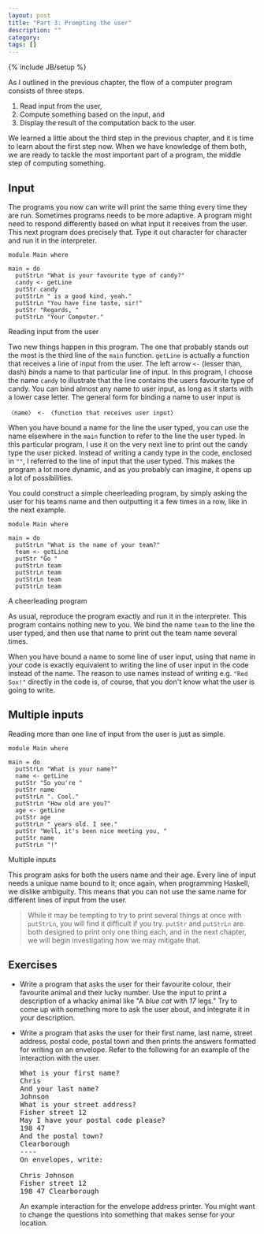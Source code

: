 ```yaml
---
layout: post
title: "Part 3: Prompting the user"
description: ""
category:
tags: []
---
```

{% include JB/setup %}


As I outlined in the previous chapter, the flow of a computer program consists of three steps.

 1. Read input from the user,
 2. Compute something based on the input, and
 3. Display the result of the computation back to the user.

We learned a little about the third step in the previous chapter, and it is time to learn about the first step now. When we have knowledge of them both, we are ready to tackle the most important part of a program, the middle step of computing something.


Input
-----

The programs you now can write will print the same thing every time they are run. Sometimes programs needs to be more adaptive. A program might need to respond differently based on what input it receives from the user. This next program does precisely that. Type it out character for character and run it in the interpreter.

    module Main where

    main = do
      putStrLn "What is your favourite type of candy?"
      candy <- getLine
      putStr candy
      putStrLn " is a good kind, yeah."
      putStrLn "You have fine taste, sir!"
      putStr "Regards, "
      putStrLn "Your Computer."
<div class="label">Reading input from the user</div>

Two new things happen in this program. The one that probably stands out the most is the third line of the `main` function. `getLine` is actually a function that receives a line of input from the user. The left arrow `<-` (lesser than, dash) *binds* a name to that particular line of input. In this program, I choose the name `candy` to illustrate that the line contains the users favourite type of candy. You can bind almost any name to user input, as long as it starts with a lower case letter. The general form for binding a name to user input is

    〈name〉 <- 〈function that receives user input〉

When you have bound a name for the line the user typed, you can use the name elsewhere in the `main` function to refer to the line the user typed. In this particular program, I use it on the very next line to print out the candy type the user picked. Instead of writing a candy type in the code, enclosed in `""`, I referred to the line of input that the user typed. This makes the program a lot more dynamic, and as you probably can imagine, it opens up a lot of possibilities.

You could construct a simple cheerleading program, by simply asking the user for his teams name and then outputting it a few times in a row, like in the next example.

    module Main where

    main = do
      putStrLn "What is the name of your team?"
      team <- getLine
      putStr "Go "
      putStrLn team
      putStrLn team
      putStrLn team
      putStrLn team
<div class="label">A cheerleading program</div>

As usual, reproduce the program exactly and run it in the interpreter. This program contains nothing new to you. We bind the name `team` to the line the user typed, and then use that name to print out the team name several times.

When you have bound a name to some line of user input, using that name in your code is exactly equivalent to writing the line of user input in the code instead of the name. The reason to use names instead of writing e.g. `"Red Sox!"` directly in the code is, of course, that you don't know what the user is going to write.


Multiple inputs
---------------

Reading more than one line of input from the user is just as simple.

    module Main where

    main = do
      putStrLn "What is your name?"
      name <- getLine
      putStr "So you're "
      putStr name
      putStrLn ". Cool."
      putStrLn "How old are you?"
      age <- getLine
      putStr age
      putStrLn " years old. I see."
      putStr "Well, it's been nice meeting you, "
      putStr name
      putStrLn "!"
<div class="label">Multiple inputs</div>

This program asks for both the users name and their age. Every line of input needs a unique name bound to it; once again, when programming Haskell, we dislike ambiguity. This means that you can not use the same name for different lines of input from the user.

> While it may be tempting to try to print several things at once with `putStrLn`, you will find it difficult if you try. `putStr` and `putStrLn` are both designed to print only one thing each, and in the next chapter, we will begin investigating how we may mitigate that.




Exercises
---------

*  Write a program that asks the user for their favourite colour, their favourite animal and their lucky number. Use the input to print a description of a whacky animal like "A *blue* *cat* with *17* legs." Try to come up with something more to ask the user about, and integrate it in your description.

 *  Write a program that asks the user for their first name, last name, street address, postal code, postal town and then prints the answers formatted for writing on an envelope. Refer to the following for an example of the interaction with the user.

    <pre>What is your first name?
    Chris
    And your last name?
    Johnson
    What is your street address?
    Fisher street 12
    May I have your postal code please?
    198 47
    And the postal town?
    Clearborough
    ----
    On envelopes, write:

    Chris Johnson
    Fisher street 12
    198 47 Clearborough</pre>
    <div class="label">An example interaction for the envelope address printer. You might want to change the questions into something that makes sense for your location.</div>

